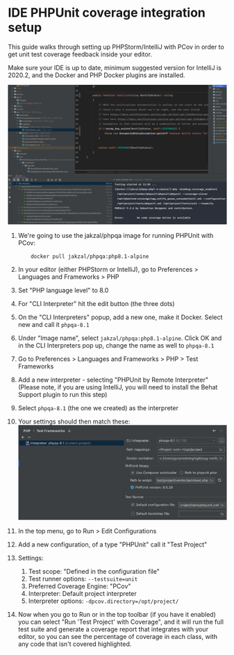 # IDE PHPUnit coverage integration setup

This guide walks through setting up PHPStorm/IntelliJ with PCov in order to get unit test coverage feedback inside your 
editor.

Make sure your IDE is up to date, minimum suggested version for IntelliJ is 2020.2, and the Docker and PHP Docker 
plugins are installed.

![](images/coverage_example_1.png "IntelliJ coverage example")

1. We're going to use the jakzal/phpqa image for running PHPUnit with PCov:
    ```
        docker pull jakzal/phpqa:php8.1-alpine
    ```

2. In your editor (either PHPStorm or IntelliJ), go to Preferences > Languages and Frameworks > PHP
3. Set "PHP language level" to 8.0
4. For "CLI Interpreter" hit the edit button (the three dots)
5. On the "CLI Interpreters" popup, add a new one, make it Docker. Select new and call it `phpqa-8.1`
6. Under "Image name", select `jakzal/phpqa:php8.1-alpine`. Click OK and in the CLI Interpreters pop up, change the name as well to `phpqa-8.1`
7. Go to Preferences > Languages and Frameworks > PHP > Test Frameworks
8. Add a new interpreter - selecting "PHPUnit by Remote Interpreter" (Please note, if you are using IntelliJ, you will need to install the Behat Support plugin to run this step)
9. Select `phpqa-8.1` (the one we created) as the interpreter
10. Your settings should then match these:
    ![](images/step_10_phpunit_preferences.png "IntelliJ coverage example")
11. In the top menu, go to Run > Edit Configurations
12. Add a new configuration, of a type "PHPUnit" call it "Test Project"
13. Settings:
    1. Test scope: "Defined in the configuration file"
    2. Test runner options: `--testsuite=unit`
    3. Preferred Coverage Engine: "PCov"
    4. Interpreter: Default project interpreter
    5. Interpreter options: `-dpcov.directory=/opt/project/`
14. Now when you go to Run or in the top toolbar (if you have it enabled) you can select 
"Run 'Test Project' with Coverage", and it will run the full test suite and generate a coverage report that integrates 
with your editor, so you can see the percentage of coverage in each class, with any code that isn't covered highlighted.
